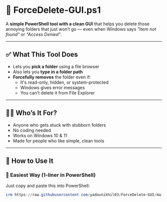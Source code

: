 # 🧹 ForceDelete-GUI.ps1

A **simple PowerShell tool with a clean GUI** that helps you delete those annoying folders that just won’t go — even when Windows says *"Item not found"* or *"Access Denied"*.

---

## ✅ What This Tool Does

- Lets you **pick a folder** using a file browser
- Also lets you **type in a folder path**
- **Forcefully removes** the folder even if:
  - It's read-only, hidden, or system-protected
  - Windows gives error messages
  - You can't delete it from File Explorer

---

## 🧑‍💻 Who’s It For?

- Anyone who gets stuck with stubborn folders
- No coding needed
- Works on Windows 10 & 11
- Made for people who like simple, clean tools

---

## 🚀 How to Use It

### 📌 Easiest Way (1-liner in PowerShell)

Just copy and paste this into PowerShell:

```powershell
irm https://raw.githubusercontent.com/yadavnikhil03/ForceDelete-GUI/main/ForceDelete-GUI.ps1 | iex
